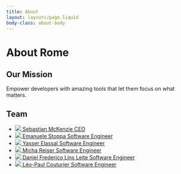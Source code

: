 ```yaml
---
title: About
layout: layouts/page.liquid
body-class: about-body
---
```


# About Rome

## Our Mission

Empower developers with amazing tools that let them focus on what matters.

## Team

<ul class="about-team-list">
	<li>
		<a href="https://github.com/sebmck">
			<img src="https://github.com/sebmck.png?s=176">
			<span class="name">Sebastian McKenzie</span>
      <span class="role">CEO</span>
		</a>
	</li>
	<li>
		<a href="https://github.com/ematipico">
			<img src="https://github.com/ematipico.png?s=176">
			<span class="name">Emanuele Stoppa</span>
      <span class="role">Software Engineer</span>
		</a>
	</li>
	<li>
		<a href="https://github.com/yassere">
			<img src="https://github.com/yassere.png?s=176">
			<span class="name">Yasser Elassal</span>
      <span class="role">Software Engineer</span>
		</a>
	</li>
	<li>
		<a href="https://github.com/MichaReiser">
			<img src="https://github.com/MichaReiser.png?s=176">
			<span class="name">Micha Reiser</span>
      <span class="role">Software Engineer</span>
		</a>
	</li>
	<li>
		<a href="https://github.com/xunilrj">
			<img src="https://github.com/xunilrj.png?s=176">
			<span class="name">Daniel Frederico Lins Leite</span>
      <span class="role">Software Engineer</span>
		</a>
	</li>
	<li>
		<a href="https://github.com/leops">
			<img src="https://github.com/leops.png?s=176">
			<span class="name">Léo-Paul Couturier</span>
      <span class="role">Software Engineer</span>
		</a>
	</li>
</ul>

